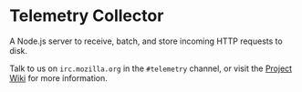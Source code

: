 Telemetry Collector
===================

A Node.js server to receive, batch, and store incoming HTTP requests to disk.

Talk to us on `irc.mozilla.org` in the `#telemetry` channel, or visit the
[Project Wiki][1] for more information.

[1]: https://wiki.mozilla.org/Telemetry/Reboot "Telemetry Reboot wiki"
